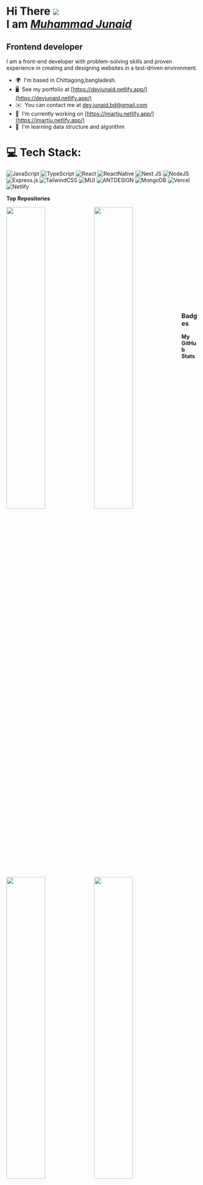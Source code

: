 # Hi There ![](https://user-images.githubusercontent.com/18350557/176309783-0785949b-9127-417c-8b55-ab5a4333674e.gif)</br> I am <a href='https://devjunaid.netlify.app/' blank><i>Muhammad Junaid</i></a>

## Frontend developer

I am a front-end developer with problem-solving skills and proven experience in creating and designing websites in a test-driven environment.

- 🌍  I'm based in Chittagong,bangladesh.
- 🖥️  See my portfolio at [https://devjunaid.netlify.app/](https://devjunaid.netlify.app/)
- ✉️  You can contact me at [dev.junaid.bd@gmail.com](mailto:dev.junaid.bd@gmail.com)
- 🚀  I'm currently working on [https://jmartju.netlify.app/](https://jmartju.netlify.app/)
- 🧠  I'm learning data structure and algorithm

# 💻 Tech Stack:
![JavaScript](https://img.shields.io/badge/javascript-%23323330.svg?style=plastic&logo=javascript&logoColor=%23F7DF1E) ![TypeScript](https://img.shields.io/badge/typescript-%23007ACC.svg?style=plastic&logo=typescript&logoColor=white) ![React](https://img.shields.io/badge/react-%2320232a.svg?style=plastic&logo=react&logoColor=%2361DAFB) ![ReactNative](https://img.shields.io/badge/ReactNative-%2320232a.svg?style=plastic&logo=react&logoColor=%2361DAFB)  ![Next JS](https://img.shields.io/badge/Next-black?style=plastic&logo=next.js&logoColor=white) ![NodeJS](https://img.shields.io/badge/node.js-6DA55F?style=plastic&logo=node.js&logoColor=white) ![Express.js](https://img.shields.io/badge/express.js-%23404d59.svg?style=plastic&logo=express&logoColor=%2361DAFB) ![TailwindCSS](https://img.shields.io/badge/tailwindcss-%2338B2AC.svg?style=plastic&logo=tailwind-css&logoColor=white) ![MUI](https://img.shields.io/badge/MUI-%230081CB.svg?style=plastic&logo=material-ui&logoColor=white) ![ANTDESIGN](https://img.shields.io/badge/ANTDESIGN-%230081CB.svg?style=plastic&logo=ant-design&logoColor=white) ![MongoDB](https://img.shields.io/badge/MongoDB-%234ea94b.svg?style=plastic&logo=mongodb&logoColor=white)  ![Vercel](https://img.shields.io/badge/vercel-%23000000.svg?style=plastic&logo=vercel&logoColor=white)  ![Netlify](https://img.shields.io/badge/netlify-%23000000.svg?style=plastic&logo=netlify&logoColor=#00C7B7) 


<b>Top Repositories</b>

<div width="100%" align="center"><a href="https://github.com/MuhammadJunaid01/ar-poribohon" align="left"><img align="left" width="45%" src="https://github-readme-stats.vercel.app/api/pin/?username=MuhammadJunaid01&repo=ar-poribohon&title_color=facc15&text_color=ffffff&icon_color=6366f1&bg_color=1c1917&hide_border=true&locale=en" /></a>
<a href="https://github.com/MuhammadJunaid01/food-delivery-app" align="left"><img align="left" width="45%" src="https://github-readme-stats.vercel.app/api/pin/?username=MuhammadJunaid01&repo=food-delivery-app&title_color=facc15&text_color=ffffff&icon_color=6366f1&bg_color=1c1917&hide_border=true&locale=en" /></a>
</div>
<br /><br /><br /><br /><br /><br /><br />
<div width="100%" align="center"><a href="https://github.com/MuhammadJunaid01/j_Mart_Server" align="left"><img align="left" width="45%" src="https://github-readme-stats.vercel.app/api/pin/?username=MuhammadJunaid01&repo=j_Mart_Server&title_color=facc15&text_color=ffffff&icon_color=6366f1&bg_color=1c1917&hide_border=true&locale=en" /></a></div>

<div width="100%" align="center"><a href="https://github.com/MuhammadJunaid01/J_mart_front_end" align="left"><img align="left" width="45%" src="https://github-readme-stats.vercel.app/api/pin/?username=MuhammadJunaid01&repo=J_mart_front_end&title_color=facc15&text_color=ffffff&icon_color=6366f1&bg_color=1c1917&hide_border=true&locale=en" /></a></div>

<br /><br /><br /><br /><br /><br /><br />

### Badges

<b>My GitHub Stats</b>

<a href="http://www.github.com/MuhammadJunaid01"><img src="https://github-readme-stats.vercel.app/api?username=MuhammadJunaid01&show_icons=true&hide=&count_private=true&title_color=facc15&text_color=ffffff&icon_color=6366f1&bg_color=1c1917&hide_border=true&show_icons=true" alt="MuhammadJunaid01's GitHub stats" /></a>

<a href="http://www.github.com/MuhammadJunaid01"><img src="https://github-readme-streak-stats.herokuapp.com/?user=MuhammadJunaid01&stroke=ffffff&background=1c1917&ring=facc15&fire=facc15&currStreakNum=ffffff&currStreakLabel=facc15&sideNums=ffffff&sideLabels=ffffff&dates=ffffff&hide_border=true" /></a>

<a href="http://www.github.com/MuhammadJunaid01"><img src="https://activity-graph.herokuapp.com/graph?username=MuhammadJunaid01&bg_color=1c1917&color=ffffff&line=6366f1&point=ffffff&area_color=1c1917&area=true&hide_border=true&custom_title=GitHub%20Commits%20Graph" alt="GitHub Commits Graph" /></a>

<a href="https://github.com/MuhammadJunaid01" align="left"><img src="https://github-readme-stats.vercel.app/api/top-langs/?username=MuhammadJunaid01&langs_count=10&title_color=facc15&text_color=ffffff&icon_color=6366f1&bg_color=1c1917&hide_border=true&locale=en&custom_title=Top%20%Languages" alt="Top Languages" /></a>

<br /><br /><br /><br /><br />

### Support Me

<a href="https://www.buymeacoffee.com/mjunaidbkhn?new=1"><img src="https://cdn.buymeacoffee.com/buttons/v2/default-yellow.png" width="200" /></a>
